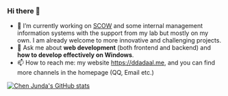 ### Hi there 👋

- 🔭 I’m currently working on [SCOW](https://github.com/PKUHPC/SCOW) and some internal management information systems with the support from my lab but mostly on my own. I am already welcome to more innovative and challenging projects.
- 💬 Ask me about **web development** (both frontend and backend) and **how to develop effectively on Windows**.
- 📫 How to reach me: my website https://ddadaal.me, and you can find more channels in the homepage (QQ, Email etc.)

[![Chen Junda's GitHub stats](https://github-readme-stats.vercel.app/api?username=ddadaal&show_icons=true&theme=dark)](https://github.com/anuraghazra/github-readme-stats)
